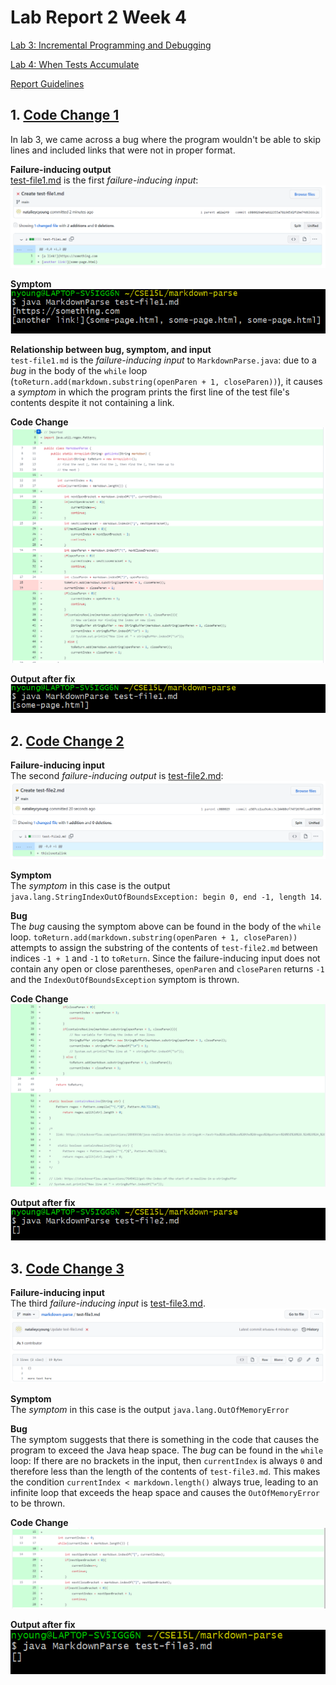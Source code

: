 # Lab Report 2 Week 4

[Lab 3: Incremental Programming and Debugging](https://ucsd-cse15l-w22.github.io/week/week3/)

[Lab 4: When Tests Accumulate](https://ucsd-cse15l-w22.github.io/week/week4/)

[Report Guidelines](https://ucsd-cse15l-w22.github.io/week/week4/#week-4-lab-report)


## 1. [Code Change 1](https://github.com/natalieycyoung/markdown-parse/commit/e98aaff90a2c625a3085ec1f47441dc2638ea95d)
In lab 3, we came across a bug where the program wouldn't be able to skip lines and included links that were not in proper format.

**Failure-inducing output**  
[test-file1.md](https://github.com/natalieycyoung/markdown-parse/blob/main/test-file1.md) is the first _failure-inducing input_:
![test-file1](Images/3-created-test-file1.png)

**Symptom**  
![symptom-1](Images/3-symptom-1.png)

**Relationship between bug, symptom, and input**  
`test-file1.md` is the _failure-inducing input_ to `MarkdownParse.java`: due to a _bug_ in the body of the `while` loop (`toReturn.add(markdown.substring(openParen + 1, closeParen))`), it causes a _symptom_ in which the program prints the first line of the test file's contents despite it not containing a link.

**Code Change**  
![code-change-1](Images/3-code-change-1.png)

**Output after fix**  
![fixed-output-1](Images/3-fixed-output-1.PNG)


## 2. [Code Change 2](https://github.com/natalieycyoung/markdown-parse/commit/e98aaff90a2c625a3085ec1f47441dc2638ea95d)

**Failure-inducing input**  
The second _failure-inducing output_ is [test-file2.md](https://github.com/natalieycyoung/markdown-parse/blob/main/test-file2.md):
![test-file2](Images/3-created-test-file2.png)

**Symptom**  
The _symptom_ in this case is the output `java.lang.StringIndexOutOfBoundsException: begin 0, end -1, length 14`.

**Bug**  
The _bug_ causing the symptom above can be found in the body of the `while` loop. `toReturn.add(markdown.substring(openParen + 1, closeParen))` attempts to assign the substring of the contents of `test-file2.md` between indices `-1 + 1` and `-1` to `toReturn`. Since the failure-inducing input does not contain any open or close parentheses, `openParen` and `closeParen` returns `-1` and the `IndexOutOfBoundsException` symptom is thrown.

**Code Change**
![code-change-2](Images/3-code-change-2.png)

**Output after fix**  
![fixed-output-2](Images/3-fixed-output-2.png)


## 3. [Code Change 3](https://github.com/natalieycyoung/markdown-parse/commit/e98aaff90a2c625a3085ec1f47441dc2638ea95d)

**Failure-inducing input**  
The third _failure-inducing input_ is [test-file3.md](https://github.com/natalieycyoung/markdown-parse/blob/main/test-file3.md).  
![test-file3](Images/3-created-test-file3.png)

**Symptom**  
The _symptom_ in this case is the output `java.lang.OutOfMemoryError`

**Bug**  
The symptom suggests that there is something in the code that causes the program to exceed the Java heap space. The _bug_ can be found in the `while` loop: If there are no brackets in the input, then `currentIndex` is always `0` and therefore less than the length of the contents of `test-file3.md`. This makes the condition `currentIndex < markdown.length()` always true, leading to an infinite loop that exceeds the heap space and causes the `OutOfMemoryError` to be thrown.

**Code Change**  
![code-change-3](Images/3-code-change-3.png)

**Output after fix**  
![fixed-output-3](Images/3-fixed-output-3.png)
